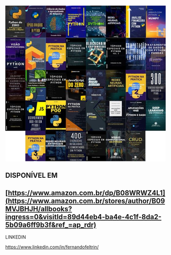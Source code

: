 ![](420013323_947149943526817_2279791856629008610_n.jpg)

## DISPONÍVEL EM
## [https://www.amazon.com.br/dp/B08WRWZ4L1](https://www.amazon.com.br/stores/author/B09MVJBHJH/allbooks?ingress=0&visitId=89d44eb4-ba4e-4c1f-8da2-5b09a6ff9b3f&ref_=ap_rdr)


LINKEDIN

https://www.linkedin.com/in/fernandofeltrin/
